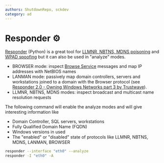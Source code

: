 ```yaml
---
authors: ShutdownRepo, sckdev
category: ad
---
```


# Responder ⚙️

[Responder](https://github.com/lgandx/Responder) (Python) is a great tool for [LLMNR, NBTNS, MDNS poisoning](../movement/mitm-and-coerced-authentications/llmnr-nbtns-mdns-spoofing.md) and [WPAD spoofing](../movement/mitm-and-coerced-authentications/wpad-spoofing.md) but it can also be used in "analyze" modes.

* BROWSER mode: inspect [Browse Service](http://ubiqx.org/cifs/Browsing.html) messages and map IP addresses with NetBIOS names 
* LANMAN mode: passively map domain controllers, servers and workstations joined to a domain with the Browser protocol (see [Responder 2.0 - Owning Windows Networks part 3 by Trustwave](https://www.trustwave.com/en-us/resources/blogs/spiderlabs-blog/sheepl-20-automating-people-for-red-and-blue-tradecraft/)).
* LLMNR, NBTNS, MDNS modes: inspect broadcast and multicast name resolution requests

The following command will enable the analyze modes and will give interesting information like

* Domain Controller, SQL servers, workstations
* Fully Qualified Domain Name (FQDN)
* Windows versions in used
* The "enabled" or "disabled" state of protocols like LLMNR, NBTNS, MDNS, LANMAN, BROWSER

```bash
responder --interface "eth0" --analyze
responder -I "eth0" -A
```